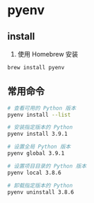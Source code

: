 # pyenv

## install

1. 使用 Homebrew 安装

```bash
brew install pyenv
```

## 常用命令

```bash
# 查看可用的 Python 版本
pyenv install --list

# 安装指定版本的 Python
pyenv install 3.9.1

# 设置全局 Python 版本
pyenv global 3.9.1

# 设置项目目录的 Python 版本
pyenv local 3.8.6

# 卸载指定版本的 Python
pyenv uninstall 3.8.6
```
